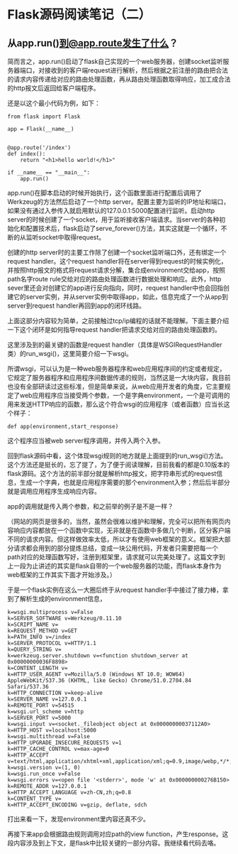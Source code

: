 # Flask源码阅读笔记（二）

## 从app.run()到@app.route发生了什么？

简而言之，app.run()启动了flask自己实现的一个web服务器，创建socket监听服务器端口，对接收到的客户端request进行解析，然后根据之前注册的路由把合法的请求内容传递给对应的路由处理函数，再从路由处理函数取得响应，加工成合法的http报文后返回给客户端程序。

还是以这个最小代码为例，如下：

```
from flask import Flask

app = Flask(__name__)


@app.route('/index')
def index():
    return "<h1>hello world!</h1>"

if __name__ == "__main__":
    app.run()
```

app.run()在脚本启动的时候开始执行，这个函数里面进行配置后调用了Werkzeug的方法然后启动了一个http server。配置主要为监听的IP地址和端口，如果没有通过入参传入就启用默认的127.0.0.1:5000配置进行监听。启动http server的时候创建了一个socket，用于监听接收客户端请求。当server的各种初始化和配置技术后，flask启动了serve_forever()方法，其实这就是一个循环，不断的从监听socket中取得request。

创建的http server时的主要工作除了创建一个socket监听端口外，还有绑定一个request handler。这个request handler将在server得到request的时候实例化，并按照http报文的格式将request请求分解，集合成environment交给app，按照path名字route rule交给对应的路由处理函数进行数据处理和响应。此外，http sever里还会对创建它的app进行反向指向，同时，request handler中也会回指创建它的server实例，并从server实例中取得app，如此，信息完成了一个从app到server到request handler再回到app的闭环线路。

上面这部分内容较为简单，之前接触过tcp/ip编程的话就不能理解。下面主要介绍一下这个闭环是如何指导request handler把请求交给对应的路由处理函数的。

这里涉及到的最关键的函数是request handler（具体是WSGIRequestHandler类）的run_wsgi()，这里简要介绍一下wsgi。

所谓wsgi，可以认为是一种web服务器程序和web应用程序间的约定或者规定，它规定了服务器程序和应用程序间数据传递的规则，当然这是一大块内容，我目前也没有全部研读过这些标准，但是简单来说，从web应用开发者的角度，它主要规定了web应用程序应当接受两个参数，一个是字典environment，一个是可调用的用来发送HTTP响应的函数，那么这个符合wsgi的应用程序（或者函数）应当长这个样子：

```
def app(environment,start_response)
```

这个程序应当被web server程序调用，并传入两个入参。

回到flask源码中看，这个体现wsgi规则的地方就是上面提到的run_wsgi()方法。这个方法还是挺长的，忘了提了，为了便于阅读理解，目前我看的都是0.10版本的flask源码。这个方法的前半部分就是解析http报文，把字符串形式的request信息，生成一个字典，也就是应用程序需要的那个environment入参；然后后半部分就是调用应用程序生成响应内容。

app的调用就是传入两个参数，和之前举的例子是不是一样？

（网站的网页是很多的，当然，虽然会很难以维护和理解，完全可以把所有网页内容响应内容都放在一个函数中实现，无非就是在函数中多做几个判断，区分客户端不同的请求内容。但这样做效率太低，所以才有使用web框架的意义。框架把大部分请求都会用到的部分提炼总结，变成一块公用代码，开发者只需要把每一个path对应的处理函数写好，注册到框架里，请求就可以完美处理了。这篇文字到上一段为止讲述的其实是flask自带的一个web服务器的功能，而flask本身作为web框架的工作其实下面才开始涉及。）

于是一个flask实例在这么一大圈后终于从request handler手中接过了接力棒，拿到了解析生成的environment信息，

```
k=wsgi.multiprocess v=False
k=SERVER_SOFTWARE v=Werkzeug/0.11.10
k=SCRIPT_NAME v=
k=REQUEST_METHOD v=GET
k=PATH_INFO v=/index
k=SERVER_PROTOCOL v=HTTP/1.1
k=QUERY_STRING v=
k=werkzeug.server.shutdown v=<function shutdown_server at 0x00000000036F8898>
k=CONTENT_LENGTH v=
k=HTTP_USER_AGENT v=Mozilla/5.0 (Windows NT 10.0; WOW64) AppleWebKit/537.36 (KHTML, like Gecko) Chrome/51.0.2704.84 Safari/537.36
k=HTTP_CONNECTION v=keep-alive
k=SERVER_NAME v=127.0.0.1
k=REMOTE_PORT v=54515
k=wsgi.url_scheme v=http
k=SERVER_PORT v=5000
k=wsgi.input v=<socket._fileobject object at 0x00000000037112A0>
k=HTTP_HOST v=localhost:5000
k=wsgi.multithread v=False
k=HTTP_UPGRADE_INSECURE_REQUESTS v=1
k=HTTP_CACHE_CONTROL v=max-age=0
k=HTTP_ACCEPT v=text/html,application/xhtml+xml,application/xml;q=0.9,image/webp,*/*;q=0.8
k=wsgi.version v=(1, 0)
k=wsgi.run_once v=False
k=wsgi.errors v=<open file '<stderr>', mode 'w' at 0x000000000276B150>
k=REMOTE_ADDR v=127.0.0.1
k=HTTP_ACCEPT_LANGUAGE v=zh-CN,zh;q=0.8
k=CONTENT_TYPE v=
k=HTTP_ACCEPT_ENCODING v=gzip, deflate, sdch
```

打出来看一下，发现environment里内容还真不少。

再接下来app会根据路由规则调用对应path的view function，产生response。这段内容涉及到上下文，是flask中比较关键的一部分内容。我继续看代码去咯。